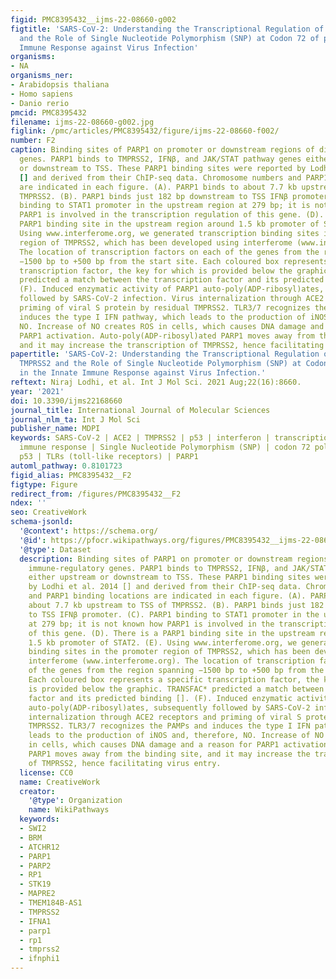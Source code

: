 ```yaml
---
figid: PMC8395432__ijms-22-08660-g002
figtitle: 'SARS-CoV-2: Understanding the Transcriptional Regulation of ACE2 and TMPRSS2
  and the Role of Single Nucleotide Polymorphism (SNP) at Codon 72 of p53 in the Innate
  Immune Response against Virus Infection'
organisms:
- NA
organisms_ner:
- Arabidopsis thaliana
- Homo sapiens
- Danio rerio
pmcid: PMC8395432
filename: ijms-22-08660-g002.jpg
figlink: /pmc/articles/PMC8395432/figure/ijms-22-08660-f002/
number: F2
caption: Binding sites of PARP1 on promoter or downstream regions of different immune-regulatory
  genes. PARP1 binds to TMPRSS2, IFNβ, and JAK/STAT pathway genes either upstream
  or downstream to TSS. These PARP1 binding sites were reported by Lodhi et al. 2014
  [] and derived from their ChIP-seq data. Chromosome numbers and PARP1 binding locations
  are indicated in each figure. (A). PARP1 binds to about 7.7 kb upstream to TSS of
  TMPRSS2. (B). PARP1 binds just 182 bp downstream to TSS IFNβ promoter. (C). PARP1
  binding to STAT1 promoter in the upstream region at 279 bp; it is not known how
  PARP1 is involved in the transcription regulation of this gene. (D). There is a
  PARP1 binding site in the upstream region around 1.5 kb promoter of STAT2. (E).
  Using www.interferome.org, we generated transcription binding sites in the promoter
  region of TMPRSS2, which has been developed using interferome (www.interferome.org).
  The location of transcription factors on each of the genes from the region spanning
  −1500 bp to +500 bp from the start site. Each coloured box represents a specific
  transcription factor, the key for which is provided below the graphic. TRANSFAC*
  predicted a match between the transcription factor and its predicted binding [].
  (F). Induced enzymatic activity of PARP1 auto-poly(ADP-ribosyl)ates, subsequently
  followed by SARS-CoV-2 infection. Virus internalization through ACE2 receptors and
  priming of viral S protein by residual TMPRSS2. TLR3/7 recognizes the PAMPs and
  induces the type I IFN pathway, which leads to the production of iNOS and, therefore,
  NO. Increase of NO creates ROS in cells, which causes DNA damage and a reason for
  PARP1 activation. Auto-poly(ADP-ribosyl)ated PARP1 moves away from the binding site,
  and it may increase the transcription of TMPRSS2, hence facilitating virus entry.
papertitle: 'SARS-CoV-2: Understanding the Transcriptional Regulation of ACE2 and
  TMPRSS2 and the Role of Single Nucleotide Polymorphism (SNP) at Codon 72 of p53
  in the Innate Immune Response against Virus Infection.'
reftext: Niraj Lodhi, et al. Int J Mol Sci. 2021 Aug;22(16):8660.
year: '2021'
doi: 10.3390/ijms22168660
journal_title: International Journal of Molecular Sciences
journal_nlm_ta: Int J Mol Sci
publisher_name: MDPI
keywords: SARS-CoV-2 | ACE2 | TMPRSS2 | p53 | interferon | transcription | innate
  immune response | Single Nucleotide Polymorphism (SNP) | codon 72 polymorphism of
  p53 | TLRs (toll-like receptors) | PARP1
automl_pathway: 0.8101723
figid_alias: PMC8395432__F2
figtype: Figure
redirect_from: /figures/PMC8395432__F2
ndex: ''
seo: CreativeWork
schema-jsonld:
  '@context': https://schema.org/
  '@id': https://pfocr.wikipathways.org/figures/PMC8395432__ijms-22-08660-g002.html
  '@type': Dataset
  description: Binding sites of PARP1 on promoter or downstream regions of different
    immune-regulatory genes. PARP1 binds to TMPRSS2, IFNβ, and JAK/STAT pathway genes
    either upstream or downstream to TSS. These PARP1 binding sites were reported
    by Lodhi et al. 2014 [] and derived from their ChIP-seq data. Chromosome numbers
    and PARP1 binding locations are indicated in each figure. (A). PARP1 binds to
    about 7.7 kb upstream to TSS of TMPRSS2. (B). PARP1 binds just 182 bp downstream
    to TSS IFNβ promoter. (C). PARP1 binding to STAT1 promoter in the upstream region
    at 279 bp; it is not known how PARP1 is involved in the transcription regulation
    of this gene. (D). There is a PARP1 binding site in the upstream region around
    1.5 kb promoter of STAT2. (E). Using www.interferome.org, we generated transcription
    binding sites in the promoter region of TMPRSS2, which has been developed using
    interferome (www.interferome.org). The location of transcription factors on each
    of the genes from the region spanning −1500 bp to +500 bp from the start site.
    Each coloured box represents a specific transcription factor, the key for which
    is provided below the graphic. TRANSFAC* predicted a match between the transcription
    factor and its predicted binding []. (F). Induced enzymatic activity of PARP1
    auto-poly(ADP-ribosyl)ates, subsequently followed by SARS-CoV-2 infection. Virus
    internalization through ACE2 receptors and priming of viral S protein by residual
    TMPRSS2. TLR3/7 recognizes the PAMPs and induces the type I IFN pathway, which
    leads to the production of iNOS and, therefore, NO. Increase of NO creates ROS
    in cells, which causes DNA damage and a reason for PARP1 activation. Auto-poly(ADP-ribosyl)ated
    PARP1 moves away from the binding site, and it may increase the transcription
    of TMPRSS2, hence facilitating virus entry.
  license: CC0
  name: CreativeWork
  creator:
    '@type': Organization
    name: WikiPathways
  keywords:
  - SWI2
  - BRM
  - ATCHR12
  - PARP1
  - PARP2
  - RP1
  - STK19
  - MAPRE2
  - TMEM184B-AS1
  - TMPRSS2
  - IFNA1
  - parp1
  - rp1
  - tmprss2
  - ifnphi1
---
```

